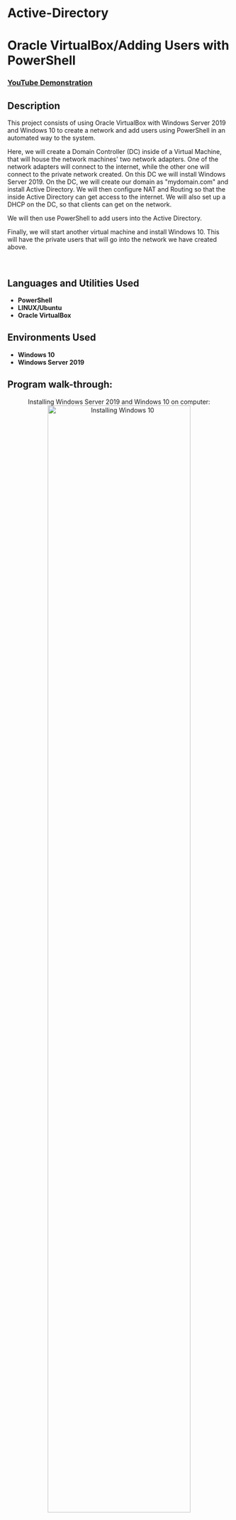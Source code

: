 # Active-Directory<h1> Oracle VirtualBox/Adding Users with PowerShell</h1>

 ### [YouTube Demonstration](https://youtu.be/7eJexJVCqJo)

<h2>Description</h2>
This project consists of using Oracle VirtualBox with Windows Server 2019 and Windows 10 to create a network and add users using PowerShell in an automated way to the system. 


Here, we will create a Domain Controller (DC) inside of a Virtual Machine, that will house the network machines' two network adapters. One of the network adapters will connect to the internet, while the other one will connect to the private network created. On this DC we will install Windows Server 2019.
On the DC, we will create our domain as "mydomain.com" and install Active  Directory. We will then configure NAT and Routing so that the inside Active Directory can get access to the internet.
We will also set up a DHCP on the DC, so that clients can get on the network.

We will then use PowerShell to add users into the Active Directory.

Finally, we will start another virtual machine and install Windows 10. This will have the private users that will go into the network we have created above.


<br />


<h2>Languages and Utilities Used</h2>

- <b>PowerShell</b> 
- <b>LINUX/Ubuntu</b>
- <b>Oracle VirtualBox</b> 

<h2>Environments Used </h2>

- <b>Windows 10</b>
- <b>Windows Server 2019</b>

<h2>Program walk-through:</h2>

<p align="center">
Installing Windows Server 2019 and Windows 10 on computer: <br/>
<img src="https://i.imgur.com/6L1uSQk.png" height="80%" width="80%" alt="Installing Windows 10"/>
<img src="https://i.imgur.com/LsAdKbM.png" height="80%" width="80%" alt="Installing Windows Server 2019"/>
<br />
<br />
Adding Windows Server 2019 to VirtualBox:
 Here, I am naming the server DC for Domain Controller as well as giving the server 2GB of memory and to run on 3 CPUs <br/>
<img src="https://i.imgur.com/PxOJlXV.png" height="80%" width="80%" alt="Adding WS2019 to VB"/>
<br />
<br />
In settings on the Windows Server 2019, I added on Adapter 1; NAT which will give me access to the outside internet, and then I added Adapter 2; Internal. 
 The internal network will give the clients access to the server: <br/>
<img src="https://i.imgur.com/udpqPbj.png" height="80%" width="80%" alt="WS2019 Settings"/>
<br />
<br />
For the next step, I installed Windows Server 2019 on a VM using VirtualBox:  <br/>
<img src="https://i.imgur.com/mmgnN0o.png" height="80%" width="80%" alt="Installing Windows Server 2019"/>
<br />
<br />
I then set up the NIC (Internal) internet within the network. Marking my IP as 172.016.000.001. My mask 255.255.255.0, and my DNS as pinging itself as 127.000.000.001:  <br/>
<img src="https://i.imgur.com/siTBHIn.png" height="80%" width="80%" alt="VM"/>
<br />
<br />
After setting up the IP address,  I created the Active Directory Domain Controller. Giving it the name "mydomain.com":  <br/>
<img src="https://i.imgur.com/HXmS6g7.png" height="80%" width="80%" alt="VM"/>
<img src="https://i.imgur.com/YGPw2F2.png" height="80%" width="80%" alt="VM"/>
<br />
<br />
Now it is time to set up an admin account instead of using the one windows provides
In order to do this, we had to create a new group within the system called "_ADMINS". We then added user mrayas (my name) and moved the user to the admins folder.:  <br/>
<img src="https://i.imgur.com/8jsLNrC.png" height="80%" width="80%" alt="VM"/>
<img src="https://i.imgur.com/Y6F9rGj.png" height="80%" width="80%" alt="VM"/>
<br />
<br />
Now we will install RAT (Remote Access Server)/NAS (Network Access Translation) in order to allow our client from Windows 10 to be on the network and have access to the internet. :  <br/>
<img src="https://i.imgur.com/2mBfzAC.png" height="80%" width="80%" alt="VM"/>
<img src="https://i.imgur.com/QakoxT5.png" height="80%" width="80%" alt="VM"/>
<br />
<br />
Following the installation of RAT/NAS, we will set up our DHCP which will allow a client (user) to join our network and sign on. Here, we w ill set the scope from: 172.16.0.100 to 172.16.0.200.: </br>
<img src="https://i.imgur.com/G47ArB6.png" height="80%" width="80%" alt="VM"/>
<img src="https://i.imgur.com/XPdMu7E.png" height="80%" width="80%" alt="VM"/>
<br />
<br />
Ones we have successfully set up our Active Directory Domain Controller, we will use PowerShell in order to add 1,000 random names into our Server. This will serve as the "users" or clients within our organization. In this list, I will also include my name (Miguel Rayas) to create a regular user within the organization. </br>
<img src="https://i.imgur.com/Ajxogpq.png" height="80%" width="80%" alt="VM"/>
<img src="https://i.imgur.com/doUPpr6.png" height="80%" width="80%" alt="VM"/>
<img src="https://i.imgur.com/guvUCFj.png" height="80%" width="80%" alt="VM"/>
<br />
<br />
In the final step, we will create a Windows 10 VM that will serve as a client of the network we created above. 


 
</p>

<br />
<br />

<br />
<br />
Observe the wiped disk:  <br/>
<img src="https://i.imgur.com/AeZkvFQ.png" height="80%" width="80%" alt="Disk Sanitization Steps"/>
</p>
<!--
 ```diff
- text in red
+ text in green
! text in orange
# text in gray
@@ text in purple (and bold)@@
```
--!>
